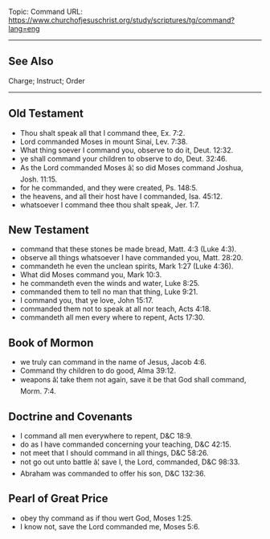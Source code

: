 Topic: Command
URL: https://www.churchofjesuschrist.org/study/scriptures/tg/command?lang=eng

---

## See Also

Charge; Instruct; Order

---

## Old Testament

- Thou shalt speak all that I command thee, Ex. 7:2.
- Lord commanded Moses in mount Sinai, Lev. 7:38.
- What thing soever I command you, observe to do it, Deut. 12:32.
- ye shall command your children to observe to do, Deut. 32:46.
- As the Lord commanded Moses â¦ so did Moses command Joshua, Josh. 11:15.
- for he commanded, and they were created, Ps. 148:5.
- the heavens, and all their host have I commanded, Isa. 45:12.
- whatsoever I command thee thou shalt speak, Jer. 1:7.

## New Testament

- command that these stones be made bread, Matt. 4:3 (Luke 4:3).
- observe all things whatsoever I have commanded you, Matt. 28:20.
- commandeth he even the unclean spirits, Mark 1:27 (Luke 4:36).
- What did Moses command you, Mark 10:3.
- he commandeth even the winds and water, Luke 8:25.
- commanded them to tell no man that thing, Luke 9:21.
- I command you, that ye love, John 15:17.
- commanded them not to speak at all nor teach, Acts 4:18.
- commandeth all men every where to repent, Acts 17:30.

## Book of Mormon

- we truly can command in the name of Jesus, Jacob 4:6.
- Command thy children to do good, Alma 39:12.
- weapons â¦ take them not again, save it be that God shall command, Morm. 7:4.

## Doctrine and Covenants

- I command all men everywhere to repent, D&C 18:9.
- do as I have commanded concerning your teaching, D&C 42:15.
- not meet that I should command in all things, D&C 58:26.
- not go out unto battle â¦ save I, the Lord, commanded, D&C 98:33.
- Abraham was commanded to offer his son, D&C 132:36.

## Pearl of Great Price

- obey thy command as if thou wert God, Moses 1:25.
- I know not, save the Lord commanded me, Moses 5:6.

